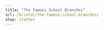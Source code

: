 ```yaml
---
title: "The Famous School Branches"
url: /bristol/the-famous-school-branches/
shop: clothes
---
```

